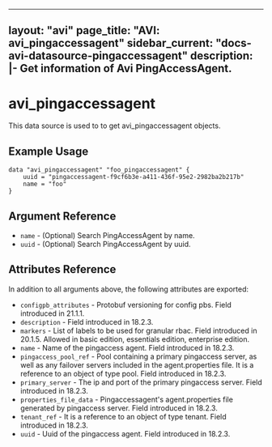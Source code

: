 <!--
    Copyright 2021 VMware, Inc.
    SPDX-License-Identifier: Mozilla Public License 2.0
-->
---
layout: "avi"
page_title: "AVI: avi_pingaccessagent"
sidebar_current: "docs-avi-datasource-pingaccessagent"
description: |-
  Get information of Avi PingAccessAgent.
---

# avi_pingaccessagent

This data source is used to to get avi_pingaccessagent objects.

## Example Usage

```hcl
data "avi_pingaccessagent" "foo_pingaccessagent" {
    uuid = "pingaccessagent-f9cf6b3e-a411-436f-95e2-2982ba2b217b"
    name = "foo"
}
```

## Argument Reference

* `name` - (Optional) Search PingAccessAgent by name.
* `uuid` - (Optional) Search PingAccessAgent by uuid.

## Attributes Reference

In addition to all arguments above, the following attributes are exported:

* `configpb_attributes` - Protobuf versioning for config pbs. Field introduced in 21.1.1.
* `description` - Field introduced in 18.2.3.
* `markers` - List of labels to be used for granular rbac. Field introduced in 20.1.5. Allowed in basic edition, essentials edition, enterprise edition.
* `name` - Name of the pingaccess agent. Field introduced in 18.2.3.
* `pingaccess_pool_ref` - Pool containing a primary pingaccess server, as well as any failover servers included in the agent.properties file. It is a reference to an object of type pool. Field introduced in 18.2.3.
* `primary_server` - The ip and port of the primary pingaccess server. Field introduced in 18.2.3.
* `properties_file_data` - Pingaccessagent's agent.properties file generated by pingaccess server. Field introduced in 18.2.3.
* `tenant_ref` - It is a reference to an object of type tenant. Field introduced in 18.2.3.
* `uuid` - Uuid of the pingaccess agent. Field introduced in 18.2.3.

